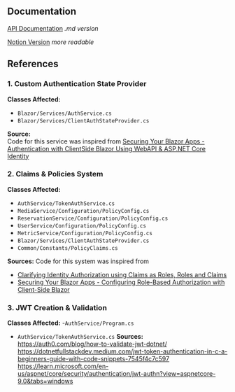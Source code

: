## Documentation
[API Documentation](https://github.com/PhilipSykes/AMLS_API/blob/main/api-specs/AMLS%20Docs.md) *.md version*

[Notion Version](https://superb-afternoon-158.notion.site/API-Documentation-15bcafa665ed80a3b524e8dd5d7eb042?pvs=73) *more readable*

## References

### 1. Custom Authentication State Provider

**Classes Affected:**
- `Blazor/Services/AuthService.cs`
- `Blazor/Services/ClientAuthStateProvider.cs`

**Source:**  
Code for this service was inspired from [Securing Your Blazor Apps - Authentication with ClientSide Blazor Using WebAPI & ASP.NET Core Identity](https://chrissainty.com/securing-your-blazor-apps-authentication-with-clientside-blazor-using-webapi-aspnet-core-identity/)

### 2. Claims & Policies System

**Classes Affected:**
- `AuthService/TokenAuthService.cs`
- `MediaService/Configuration/PolicyConfig.cs`
- `ReservationService/Configuration/PolicyConfig.cs`
- `UserService/Configuration/PolicyConfig.cs`
- `MetricService/Configuration/PolicyConfig.cs`
- `Blazor/Services/ClientAuthStateProvider.cs`
- `Common/Constants/PolicyClaims.cs`

**Sources:**
Code for this system was inspired from
- [Clarifying Identity Authorization using Claims as Roles, Roles and Claims](https://stackoverflow.com/questions/45997100/clarifying-identity-authorization-using-claims-as-roles-roles-and-claims-or-ro)
- [Securing Your Blazor Apps - Configuring Role-Based Authorization with Client-Side Blazor](https://chrissainty.com/securing-your-blazor-apps-configuring-role-based-authorization-with-client-side-blazor/)
### 3. JWT Creation & Validation

**Classes Affected:**
-`AuthService/Program.cs`
- `AuthService/TokenAuthService.cs`
**Sources:**
https://auth0.com/blog/how-to-validate-jwt-dotnet/
https://dotnetfullstackdev.medium.com/jwt-token-authentication-in-c-a-beginners-guide-with-code-snippets-7545f4c7c597
https://learn.microsoft.com/en-us/aspnet/core/security/authentication/jwt-authn?view=aspnetcore-9.0&tabs=windows